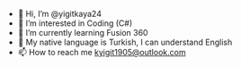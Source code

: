 - 👋 Hi, I’m @yigitkaya24
- 👀 I’m interested in Coding (C#)
- 🌱 I’m currently learning Fusion 360
- 📜 My native language is Turkish, I can understand English
- 📫 How to reach me kyigit1905@outlook.com

<!--- - 💞️ I’m looking to collaborate on ... --->

<!---
yigitkaya24/yigitkaya24 is a ✨ special ✨ repository because its `README.md` (this file) appears on your GitHub profile.
You can click the Preview link to take a look at your changes.
--->
